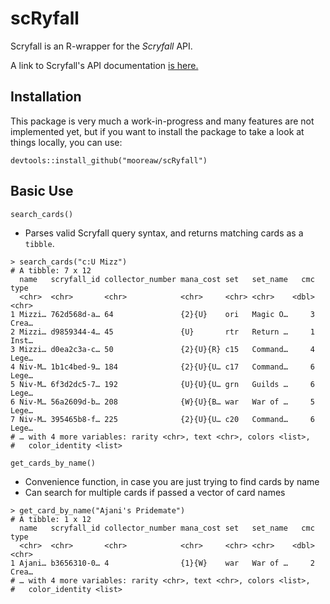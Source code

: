 # scRyfall

Scryfall is an R-wrapper for the *Scryfall* API.

A link to Scryfall's API documentation [is here.](https://scryfall.com/docs/api)

## Installation

This package is very much a work-in-progress and many features are not implemented yet, but if you want to install the package to take a look at things locally, you can use:

```
devtools::install_github("mooreaw/scRyfall")
```

## Basic Use

`search_cards()`

- Parses valid Scryfall query syntax, and returns matching cards as a `tibble`.

```
> search_cards("c:U Mizz")
# A tibble: 7 x 12
  name   scryfall_id collector_number mana_cost set   set_name   cmc type 
  <chr>  <chr>       <chr>            <chr>     <chr> <chr>    <dbl> <chr>
1 Mizzi… 762d568d-a… 64               {2}{U}    ori   Magic O…     3 Crea…
2 Mizzi… d9859344-4… 45               {U}       rtr   Return …     1 Inst…
3 Mizzi… d0ea2c3a-c… 50               {2}{U}{R} c15   Command…     4 Lege…
4 Niv-M… 1b1c4bed-9… 184              {2}{U}{U… c17   Command…     6 Lege…
5 Niv-M… 6f3d2dc5-7… 192              {U}{U}{U… grn   Guilds …     6 Lege…
6 Niv-M… 56a2609d-b… 208              {W}{U}{B… war   War of …     5 Lege…
7 Niv-M… 395465b8-f… 225              {2}{U}{U… c20   Command…     6 Lege…
# … with 4 more variables: rarity <chr>, text <chr>, colors <list>,
#   color_identity <list>
```

`get_cards_by_name()`

- Convenience function, in case you are just trying to find cards by name
- Can search for multiple cards if passed a vector of card names

```
> get_card_by_name("Ajani's Pridemate")
# A tibble: 1 x 12
  name   scryfall_id collector_number mana_cost set   set_name   cmc type 
  <chr>  <chr>       <chr>            <chr>     <chr> <chr>    <dbl> <chr>
1 Ajani… b3656310-0… 4                {1}{W}    war   War of …     2 Crea…
# … with 4 more variables: rarity <chr>, text <chr>, colors <list>,
#   color_identity <list>
```
